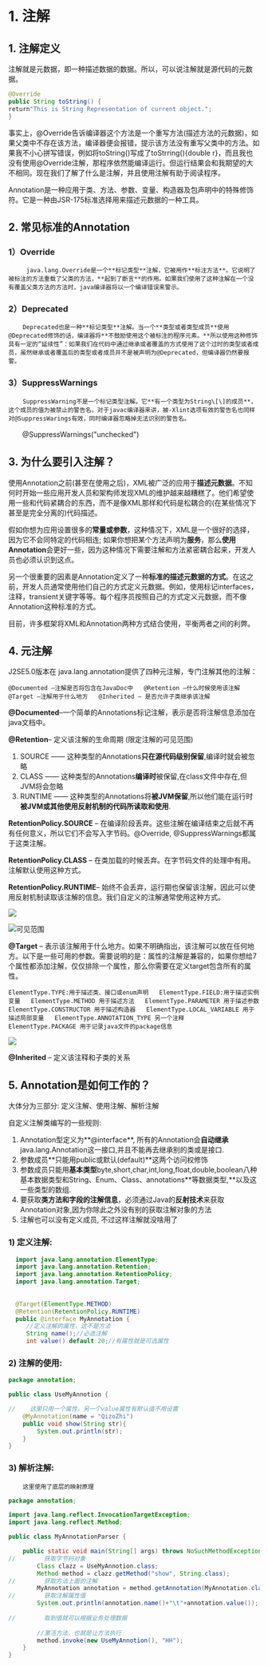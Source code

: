 # 1. 注解

## 1. 注解定义

 注解就是元数据，即一种描述数据的数据。所以，可以说注解就是源代码的元数据。

```java
@Override
public String toString() {
return"This is String Representation of current object.";
}
```

事实上，@Override告诉编译器这个方法是一个重写方法\(描述方法的元数据\)，如果父类中不存在该方法，编译器便会报错，提示该方法没有重写父类中的方法。如果我不小心拼写错误，例如将toString\(\)写成了toStrring\(\){double r}，而且我也没有使用@Override注解，那程序依然能编译运行。但运行结果会和我期望的大不相同。现在我们了解了什么是注解，并且使用注解有助于阅读程序。

Annotation是一种应用于类、方法、参数、变量、构造器及包声明中的特殊修饰符。它是一种由JSR-175标准选择用来描述元数据的一种工具。

## 2. 常见标准的Annotation

###  1）Override

         java.lang.Override是一个**标记类型**注解，它被用作**标注方法**。它说明了被标注的方法重载了父类的方法，**起到了断言**的作用。如果我们使用了这种注解在一个没有覆盖父类方法的方法时，java编译器将以一个编译错误来警示。

### 2）Deprecated

        Deprecated也是一种**标记类型**注解。当一个**类型或者类型成员**使用@Deprecated修饰的话，编译器将**不鼓励使用这个被标注的程序元素。**所以使用这种修饰具有一定的“延续性”：如果我们在代码中通过继承或者覆盖的方式使用了这个过时的类型或者成员，虽然继承或者覆盖后的类型或者成员并不是被声明为@Deprecated，但编译器仍然要报警。

### 3）SuppressWarnings

        SuppressWarning不是一个标记类型注解。它**有一个类型为String\[\]的成员**，这个成员的值为被禁止的警告名。对于javac编译器来讲，被-Xlint选项有效的警告名也同样对@SuppressWarings有效，同时编译器忽略掉无法识别的警告名。  
　　@SuppressWarnings\("unchecked"\)

## 3. 为什么要引入注解？

 使用Annotation之前\(甚至在使用之后\)，XML被广泛的应用于**描述元数据**。不知何时开始一些应用开发人员和架构师发现XML的维护越来越糟糕了。他们希望使用一些和代码紧耦合的东西，而不是像XML那样和代码是松耦合的\(在某些情况下甚至是完全分离的\)代码描述。

假如你想为应用设置很多的**常量或参数**，这种情况下，XML是一个很好的选择，因为它不会同特定的代码相连; 如果你想把某个方法声明为**服务**，那么**使用Annotation**会更好一些，因为这种情况下需要注解和方法紧密耦合起来，开发人员也必须认识到这点。

另一个很重要的因素是Annotation定义了一种**标准的描述元数据的方式**。在这之前，开发人员通常使用他们自己的方式定义元数据。例如，使用标记interfaces，注释，transient关键字等等。每个程序员按照自己的方式定义元数据，而不像Annotation这种标准的方式。

目前，许多框架将XML和Annotation两种方式结合使用，平衡两者之间的利弊。

## 4.  元注解

J2SE5.0版本在 java.lang.annotation提供了四种元注解，专门注解其他的注解：

`@Documented –注解是否将包含在JavaDoc中  
@Retention –什么时候使用该注解  
@Target –注解用于什么地方  
@Inherited – 是否允许子类继承该注解`

**@Documented**–一个简单的Annotations标记注解，表示是否将注解信息添加在java文档中。

**@Retention**– 定义该注解的生命周期 \(限定注解的可见范围\)

1. SOURCE —— 这种类型的Annotations**只在源代码级别保留**,编译时就会被忽略   
2. CLASS —— 这种类型的Annotations**编译时**被保留,在class文件中存在,但JVM将会忽略   
3. RUNTIME —— 这种类型的Annotations将**被JVM保留**,所以他们能在运行时**被JVM或其他使用反射机制的代码所读取和使用**. 

**RetentionPolicy.SOURCE** – 在编译阶段丢弃。这些注解在编译结束之后就不再有任何意义，所以它们不会写入字节码。@Override, @SuppressWarnings都属于这类注解。

**RetentionPolicy.CLASS** – 在类加载的时候丢弃。在字节码文件的处理中有用。注解默认使用这种方式。

**RetentionPolicy.RUNTIME**– 始终不会丢弃，运行期也保留该注解，因此可以使用反射机制读取该注解的信息。我们自定义的注解通常使用这种方式。

![](../../.gitbook/assets/image%20%28134%29.png)

![&#x53EF;&#x89C1;&#x8303;&#x56F4;](../../.gitbook/assets/image%20%28112%29.png)

**@Target** – 表示该注解用于什么地方。如果不明确指出，该注解可以放在任何地方。以下是一些可用的参数。需要说明的是：属性的注解是兼容的，如果你想给7个属性都添加注解，仅仅排除一个属性，那么你需要在定义target包含所有的属性。

`ElementType.TYPE:用于描述类、接口或enum声明  
ElementType.FIELD:用于描述实例变量  
ElementType.METHOD 用于描述方法  
ElementType.PARAMETER 用于描述参数  
ElementType.CONSTRUCTOR 用于描述构造器  
ElementType.LOCAL_VARIABLE 用于描述局部变量  
ElementType.ANNOTATION_TYPE 另一个注释  
ElementType.PACKAGE 用于记录java文件的package信息`

![](../../.gitbook/assets/image%20%2825%29.png)



**@Inherited** – 定义该注释和子类的关系

## 5. Annotation是如何工作的？

  大体分为三部分: 定义注解、使用注解、解析注解

 自定义注解类编写的一些规则:  
  1. Annotation型定义为**@interface**, 所有的Annotation会**自动继承**java.lang.Annotation这一接口,并且不能再去继承别的类或是接口.  
  2. 参数成员**只能用public或默认\(default\)**这两个访问权修饰  
  3. 参数成员只能用**基本类型**byte,short,char,int,long,float,double,boolean八种基本数据类型和String、Enum、Class、annotations**等数据类型,**以及这一些类型的数组.  
  4. 要获取**类方法和字段的注解信息**，必须通过Java的**反射技术**来获取 Annotation对象,因为你除此之外没有别的获取注解对象的方法  
  5. 注解也可以没有定义成员, 不过这样注解就没啥用了

### 1\) 定义注解:

```java
  import java.lang.annotation.ElementType;
  import java.lang.annotation.Retention;
  import java.lang.annotation.RetentionPolicy;
  import java.lang.annotation.Target;
  
  
  @Target(ElementType.METHOD)
  @Retention(RetentionPolicy.RUNTIME)
  public @interface MyAnnotation {
     //定义注解的属性，这不是方法
     String name();//必选注解
     int value() default 20;//有属性就是可选属性

```

###   2\) 注解的使用:

```java
package annotation;

public class UseMyAnnotion {

//    这里只用一个属性，另一个value属性有默认值不用设置
    @MyAnnotation(name = "QizoZhi")
    public void show(String str){
        System.out.println(str);
    }
}
```

###  3\) 解析注解:

        这里使用了底层的映射原理

```java
package annotation;

import java.lang.reflect.InvocationTargetException;
import java.lang.reflect.Method;

public class MyAnnotationParser {

    public static void main(String[] args) throws NoSuchMethodException, SecurityException, IllegalAccessException, IllegalArgumentException, InvocationTargetException {
//        获取字节码对象
        Class clazz = UseMyAnnotion.class;
        Method method = clazz.getMethod("show", String.class);
//        获取方法上面的注解
        MyAnnotation annotation = method.getAnnotation(MyAnnotation.class);
//        获取注解属性值
        System.out.println(annotation.name()+"\t"+annotation.value());
        
//        取到值就可以根据业务处理数据
        
        //激活方法，也就是让方法执行
        method.invoke(new UseMyAnnotion(), "HH");
    }
}
```

